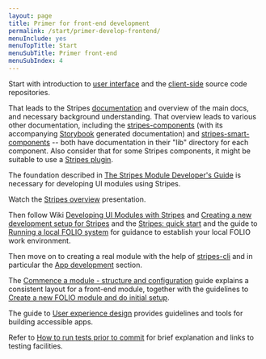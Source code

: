 ```yaml
---
layout: page
title: Primer for front-end development
permalink: /start/primer-develop-frontend/
menuInclude: yes
menuTopTitle: Start
menuSubTitle: Primer front-end
menuSubIndex: 4
---
```


Start with introduction to [user interface](/guides/#user-interface)
and the [client-side](/source-code/#client-side) source code repositories.

That leads to the Stripes [documentation](https://github.com/folio-org/stripes/blob/master/README.md) and overview of the main docs, and necessary background understanding.
That overview leads to various other documentation, including the
[stripes-components](https://github.com/folio-org/stripes-components) 
(with its accompanying [Storybook](https://folio-org.github.io/stripes-components) generated documentation)
and
[stripes-smart-components](https://github.com/folio-org/stripes-smart-components) -- both have documentation in their "lib" directory for each component.
Also consider that for some Stripes components, it might be suitable to use a [Stripes plugin](https://github.com/folio-org/stripes/blob/master/doc/dev-guide.md#plugins).

The foundation described in
[The Stripes Module Developer's Guide](https://github.com/folio-org/stripes/blob/master/doc/dev-guide.md) is necessary for developing UI modules using Stripes.

Watch the [Stripes overview](/community/events/#stripes-coburn-2018-08) presentation.

Then follow Wiki [Developing UI Modules with Stripes](https://folio-org.atlassian.net/wiki/x/DQBpCQ) and [Creating a new development setup for Stripes](https://github.com/folio-org/stripes/blob/master/doc/new-development-setup.md) and the [Stripes: quick start](https://github.com/folio-org/stripes/blob/master/doc/quick-start.md) and the guide to [Running a local FOLIO system](/guides/run-local-folio/) for guidance to establish your local FOLIO work environment.

Then move on to creating a real module with the help of [stripes-cli](https://github.com/folio-org/stripes-cli)
and in particular the [App development](https://github.com/folio-org/stripes-cli/blob/master/doc/user-guide.md#app-development) section.

The [Commence a module - structure and configuration](/guides/commence-a-module/) guide explains a consistent layout for a front-end module,
together with the guidelines to [Create a new FOLIO module and do initial setup](/guidelines/create-new-repo/).

The guide to [User experience design](/guides/user-experience-design/) provides guidelines and tools for building accessible apps.

Refer to [How to run tests prior to commit](/faqs/how-to-test-prior-to-commit/) for brief explanation and links to testing facilities.
